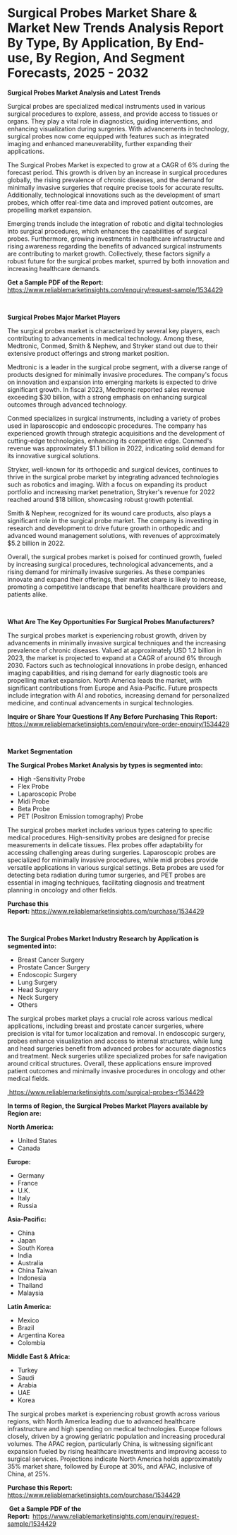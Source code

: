 <p><h1>Surgical Probes Market Share & Market New Trends Analysis Report By Type, By Application, By End-use, By Region, And Segment Forecasts, 2025 - 2032</h1></p><p><strong>Surgical Probes Market Analysis and Latest Trends</strong></p>
<p><p>Surgical probes are specialized medical instruments used in various surgical procedures to explore, assess, and provide access to tissues or organs. They play a vital role in diagnostics, guiding interventions, and enhancing visualization during surgeries. With advancements in technology, surgical probes now come equipped with features such as integrated imaging and enhanced maneuverability, further expanding their applications.</p><p>The Surgical Probes Market is expected to grow at a CAGR of 6% during the forecast period. This growth is driven by an increase in surgical procedures globally, the rising prevalence of chronic diseases, and the demand for minimally invasive surgeries that require precise tools for accurate results. Additionally, technological innovations such as the development of smart probes, which offer real-time data and improved patient outcomes, are propelling market expansion. </p><p>Emerging trends include the integration of robotic and digital technologies into surgical procedures, which enhances the capabilities of surgical probes. Furthermore, growing investments in healthcare infrastructure and rising awareness regarding the benefits of advanced surgical instruments are contributing to market growth. Collectively, these factors signify a robust future for the surgical probes market, spurred by both innovation and increasing healthcare demands.</p></p>
<p><strong>Get a Sample PDF of the Report:&nbsp;</strong> <a href="https://www.reliablemarketinsights.com/enquiry/request-sample/1534429?utm_campaign=2193&utm_medium=2&utm_source=Github&utm_content=ia&utm_term=13042025&utm_id=surgical-probes">https://www.reliablemarketinsights.com/enquiry/request-sample/1534429</a></p>
<p>&nbsp;</p>
<p><strong>Surgical Probes Major Market Players</strong></p>
<p><p>The surgical probes market is characterized by several key players, each contributing to advancements in medical technology. Among these, Medtronic, Conmed, Smith & Nephew, and Stryker stand out due to their extensive product offerings and strong market position.</p><p>Medtronic is a leader in the surgical probe segment, with a diverse range of products designed for minimally invasive procedures. The company's focus on innovation and expansion into emerging markets is expected to drive significant growth. In fiscal 2023, Medtronic reported sales revenue exceeding $30 billion, with a strong emphasis on enhancing surgical outcomes through advanced technology.</p><p>Conmed specializes in surgical instruments, including a variety of probes used in laparoscopic and endoscopic procedures. The company has experienced growth through strategic acquisitions and the development of cutting-edge technologies, enhancing its competitive edge. Conmed's revenue was approximately $1.1 billion in 2022, indicating solid demand for its innovative surgical solutions.</p><p>Stryker, well-known for its orthopedic and surgical devices, continues to thrive in the surgical probe market by integrating advanced technologies such as robotics and imaging. With a focus on expanding its product portfolio and increasing market penetration, Stryker's revenue for 2022 reached around $18 billion, showcasing robust growth potential.</p><p>Smith & Nephew, recognized for its wound care products, also plays a significant role in the surgical probe market. The company is investing in research and development to drive future growth in orthopedic and advanced wound management solutions, with revenues of approximately $5.2 billion in 2022.</p><p>Overall, the surgical probes market is poised for continued growth, fueled by increasing surgical procedures, technological advancements, and a rising demand for minimally invasive surgeries. As these companies innovate and expand their offerings, their market share is likely to increase, promoting a competitive landscape that benefits healthcare providers and patients alike.</p></p>
<p>&nbsp;</p>
<p><strong>What Are The Key Opportunities For Surgical Probes Manufacturers?</strong></p>
<p><p>The surgical probes market is experiencing robust growth, driven by advancements in minimally invasive surgical techniques and the increasing prevalence of chronic diseases. Valued at approximately USD 1.2 billion in 2023, the market is projected to expand at a CAGR of around 6% through 2030. Factors such as technological innovations in probe design, enhanced imaging capabilities, and rising demand for early diagnostic tools are propelling market expansion. North America leads the market, with significant contributions from Europe and Asia-Pacific. Future prospects include integration with AI and robotics, increasing demand for personalized medicine, and continual advancements in surgical technologies.</p></p>
<p><strong>Inquire or Share Your Questions If Any Before Purchasing This Report:</strong> <a href="https://www.reliablemarketinsights.com/enquiry/pre-order-enquiry/1534429?utm_campaign=2193&utm_medium=2&utm_source=Github&utm_content=ia&utm_term=13042025&utm_id=surgical-probes">https://www.reliablemarketinsights.com/enquiry/pre-order-enquiry/1534429</a></p>
<p>&nbsp;</p>
<p><strong>Market Segmentation</strong></p>
<p><strong>The Surgical Probes Market Analysis by types is segmented into:</strong></p>
<p><ul><li>High -Sensitivity Probe</li><li>Flex Probe</li><li>Laparoscopic Probe</li><li>Midi Probe</li><li>Beta Probe</li><li>PET (Positron Emission tomography) Probe</li></ul></p>
<p><p>The surgical probes market includes various types catering to specific medical procedures. High-sensitivity probes are designed for precise measurements in delicate tissues. Flex probes offer adaptability for accessing challenging areas during surgeries. Laparoscopic probes are specialized for minimally invasive procedures, while midi probes provide versatile applications in various surgical settings. Beta probes are used for detecting beta radiation during tumor surgeries, and PET probes are essential in imaging techniques, facilitating diagnosis and treatment planning in oncology and other fields.</p></p>
<p><strong>Purchase this Report:&nbsp;</strong><a href="https://www.reliablemarketinsights.com/purchase/1534429?utm_campaign=2193&utm_medium=2&utm_source=Github&utm_content=ia&utm_term=13042025&utm_id=surgical-probes">https://www.reliablemarketinsights.com/purchase/1534429</a></p>
<p>&nbsp;</p>
<p><strong>The Surgical Probes Market Industry Research by Application is segmented into:</strong></p>
<p><ul><li>Breast Cancer Surgery</li><li>Prostate Cancer Surgery</li><li>Endoscopic Surgery</li><li>Lung Surgery</li><li>Head Surgery</li><li>Neck Surgery</li><li>Others</li></ul></p>
<p><p>The surgical probes market plays a crucial role across various medical applications, including breast and prostate cancer surgeries, where precision is vital for tumor localization and removal. In endoscopic surgery, probes enhance visualization and access to internal structures, while lung and head surgeries benefit from advanced probes for accurate diagnostics and treatment. Neck surgeries utilize specialized probes for safe navigation around critical structures. Overall, these applications ensure improved patient outcomes and minimally invasive procedures in oncology and other medical fields.</p></p>
<p><a href="https://www.reliablemarketinsights.com/surgical-probes-r1534429?utm_campaign=2193&utm_medium=2&utm_source=Github&utm_content=ia&utm_term=13042025&utm_id=surgical-probes">&nbsp;https://www.reliablemarketinsights.com/surgical-probes-r1534429</a></p>
<p><strong>In terms of Region, the Surgical Probes Market Players available by Region are:</strong></p>
<p>
    <p> <strong> North America: </strong>
        <ul>
            <li>United States</li>
            <li>Canada</li>
        </ul>
        </p> 
    <p> <strong> Europe: </strong>
        <ul>
            <li>Germany</li>
            <li>France</li>
            <li>U.K.</li>
            <li>Italy</li>
            <li>Russia</li>
        </ul>
        </p> 
    <p> <strong> Asia-Pacific: </strong>
        <ul>
            <li>China</li>
            <li>Japan</li>
            <li>South Korea</li>
            <li>India</li>
            <li>Australia</li>
            <li>China Taiwan</li>
            <li>Indonesia</li>
            <li>Thailand</li>
            <li>Malaysia</li>
        </ul>
        </p> 
    <p> <strong> Latin America: </strong>
        <ul>
            <li>Mexico</li>
            <li>Brazil</li>
            <li>Argentina Korea</li>
            <li>Colombia</li>
        </ul>
        </p> 
    <p> <strong> Middle East & Africa: </strong>
        <ul>
            <li>Turkey</li>
            <li>Saudi</li>
            <li>Arabia</li>
            <li>UAE</li>
            <li>Korea</li>
        </ul>
    </p>
    </p>
<p><p>The surgical probes market is experiencing robust growth across various regions, with North America leading due to advanced healthcare infrastructure and high spending on medical technologies. Europe follows closely, driven by a growing geriatric population and increasing procedural volumes. The APAC region, particularly China, is witnessing significant expansion fueled by rising healthcare investments and improving access to surgical services. Projections indicate North America holds approximately 35% market share, followed by Europe at 30%, and APAC, inclusive of China, at 25%.</p></p>
<p><strong>Purchase this Report: </strong><a href="https://www.reliablemarketinsights.com/purchase/1534429?utm_campaign=2193&utm_medium=2&utm_source=Github&utm_content=ia&utm_term=13042025&utm_id=surgical-probes">https://www.reliablemarketinsights.com/purchase/1534429</a></p>
<p>&nbsp;<strong>Get a Sample PDF of the Report:&nbsp;&nbsp;</strong><a href="https://www.reliablemarketinsights.com/enquiry/request-sample/1534429?utm_campaign=2193&utm_medium=2&utm_source=Github&utm_content=ia&utm_term=13042025&utm_id=surgical-probes">https://www.reliablemarketinsights.com/enquiry/request-sample/1534429</a></p>
<p><strong></strong></p>
<p><p></p><p></p><p></p></p>